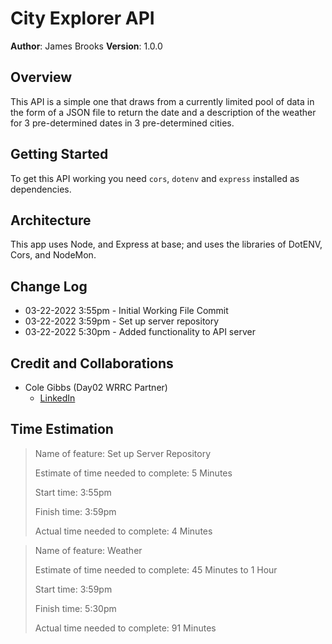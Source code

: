 # City Explorer API

**Author**: James Brooks
**Version**: 1.0.0
<!-- (increment the patch/fix version number if you make more commits past your first submission) -->

## Overview
<!-- Provide a high level overview of what this application is and why you are building it, beyond the fact that it's an assignment for this class. (i.e. What's your problem domain?) -->
This API is a simple one that draws from a currently limited pool of data in the form of a JSON file to return the date and a description of the weather for 3 pre-determined dates in 3 pre-determined cities.

## Getting Started
<!-- What are the steps that a user must take in order to build this app on their own machine and get it running? -->
To get this API working you need `cors`, `dotenv` and `express` installed as dependencies.

## Architecture
<!-- Provide a detailed description of the application design. What technologies (languages, libraries, etc) you're using, and any other relevant design information. -->
This app uses Node, and Express at base; and uses the libraries of DotENV, Cors, and NodeMon.

## Change Log
<!-- Use this area to document the iterative changes made to your application as each feature is successfully implemented. Use time stamps. Here's an example:

01-01-2001 4:59pm - Application now has a fully-functional express server, with a GET route for the location resource. -->
- 03-22-2022 3:55pm - Initial Working File Commit
- 03-22-2022 3:59pm - Set up server repository
- 03-22-2022 5:30pm - Added functionality to API server

## Credit and Collaborations
<!-- Give credit (and a link) to other people or resources that helped you build this application. -->
- Cole Gibbs (Day02 WRRC Partner)
  - [LinkedIn](https://www.linkedin.com/in/cole-gibbs/)

## Time Estimation

>Name of feature: Set up Server Repository
>
>Estimate of time needed to complete: 5 Minutes
>
>Start time: 3:55pm
>
>Finish time: 3:59pm
>
>Actual time needed to complete: 4 Minutes

>Name of feature: Weather
>
>Estimate of time needed to complete: 45 Minutes to 1 Hour
>
>Start time: 3:59pm
>
>Finish time: 5:30pm
>
>Actual time needed to complete: 91 Minutes
